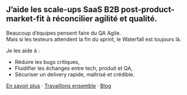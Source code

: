 ## J’aide les scale-ups SaaS B2B post-product-market-fit à réconcilier agilité et qualité.

Beaucoup d’équipes pensent faire du QA Agile.  
Mais si les testeurs attendent la fin du sprint, le Waterfall est toujours là.

Je les aide à :
- Réduire les bugs critiques,
- Fluidifier les échanges entre tech, produit et QA,
- Sécuriser un delivery rapide, maîtrisé et crédible.

[En savoir plus](./about.html) · [Travaillons ensemble](./offre.html) · [Blog](./blog.html)
